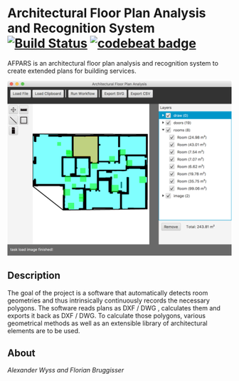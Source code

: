 # Architectural Floor Plan Analysis and Recognition System [![Build Status](https://travis-ci.org/cansik/architectural-floor-plan.svg?branch=master)](https://travis-ci.org/cansik/architectural-floor-plan) [![codebeat badge](https://codebeat.co/badges/244f2179-f84e-4a39-8943-3285d0cf8337)](https://codebeat.co/projects/github-com-cansik-architectural-floor-plan)
AFPARS is an architectural floor plan analysis and recognition system to create extended plans for building services.

![Afpars](readme/afpars.png)

## Description
The goal of the project is a software that automatically detects room geometries and thus intrinsically continuously records the necessary polygons. The software reads plans as DXF / DWG , calculates them and exports it back as DXF / DWG. To calculate those polygons, various geometrical methods as well as an extensible library of architectural elements are to be used.

## About
*Alexander Wyss and Florian Bruggisser*
